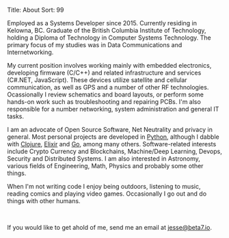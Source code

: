 Title: About
Sort:  99


Employed as a Systems Developer since 2015. Currently residing in Kelowna, BC. Graduate of the British Columbia Institute of Technology, holding a Diploma of Technology in Computer Systems Technology. The primary focus of my studies was in Data Communications and Internetworking.

My current position involves working mainly with embedded electronics, developing firmware (C/C++) and related infrastructure and services (C#.NET, JavaScript). These devices utilize satellite and cellular communication, as well as GPS and a number of other RF technologies. Ocassionally I review schematics and board layouts, or perform some hands-on work such as troubleshooting and repairing PCBs. I'm also responsible for a number networking, system administration and general IT tasks.

I am an advocate of Open Source Software, Net Neutrality and privacy in general. Most personal projects are developed in [Python](https://python.org/), although I dabble with [Clojure](https://clojure.org/), [Elixir](https://elixir-lang.org/) and [Go](https://golang.org/), among many others. Software-related interests include Crypto Currency and Blockchains, Machine/Deep Learning, Devops, Security and Distributed Systems. I am also interested in Astronomy, various fields of Engineering, Math, Physics and probably some other things.

When I'm not writing code I enjoy being outdoors, listening to music, reading comics and playing video games. Occasionally I go out and do things with other humans.

<br />

If you would like to get ahold of me, send me an email at [jesse@beta7.io](mailto:jesse@beta7.io).

